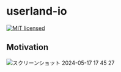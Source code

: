 # userland-io

[![MIT licensed](https://img.shields.io/badge/license-MIT-blue.svg)](https://github.com/akiradeveloper/userland-io/blob/master/LICENSE)

## Motivation

![スクリーンショット 2024-05-17 17 45 27](https://github.com/akiradeveloper/userland-io/assets/785824/0d9a003a-1e0e-443d-8963-619752f037f6)
